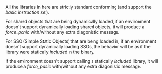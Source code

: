 All the libraries in here are strictly standard conforming (and support the *basic instruction set*).

For shared objects that are being dynamically loaded, if an environment doesn't support dynamically loading shared objects, it will produce a *force_panic* with/without any extra diagonistic message.

For SSO (Simple Static Objects) that are being loaded in, if an environment doesn't support dynamically loading SSOs, the behavior will be as if the library were statically *include*d in the binary.

If the environment doesn't support calling a statically *include*d library, it will produce a *force_panic* with/without any extra diagonistic message.
